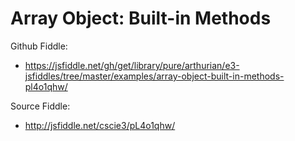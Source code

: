 # Array Object: Built-in Methods 

Github Fiddle:
- https://jsfiddle.net/gh/get/library/pure/arthurian/e3-jsfiddles/tree/master/examples/array-object-built-in-methods-pl4o1qhw/

Source Fiddle:
- http://jsfiddle.net/cscie3/pL4o1qhw/

